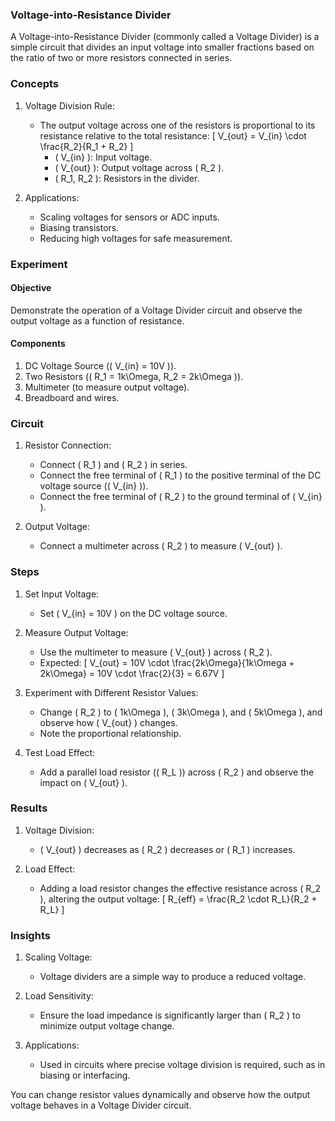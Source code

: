 ### Voltage-into-Resistance Divider

A Voltage-into-Resistance Divider (commonly called a Voltage Divider) is a simple circuit that divides an input voltage into smaller fractions based on the ratio of two or more resistors connected in series.

### Concepts

1. Voltage Division Rule:
   - The output voltage across one of the resistors is proportional to its resistance relative to the total resistance:
     \[
     V_{out} = V_{in} \cdot \frac{R_2}{R_1 + R_2}
     \]
     - \( V_{in} \): Input voltage.
     - \( V_{out} \): Output voltage across \( R_2 \).
     - \( R_1, R_2 \): Resistors in the divider.

2. Applications:
   - Scaling voltages for sensors or ADC inputs.
   - Biasing transistors.
   - Reducing high voltages for safe measurement.

### Experiment

#### Objective

Demonstrate the operation of a Voltage Divider circuit and observe the output voltage as a function of resistance.

#### Components

1. DC Voltage Source (\( V_{in} = 10V \)).
2. Two Resistors (\( R_1 = 1k\Omega, R_2 = 2k\Omega \)).
3. Multimeter (to measure output voltage).
4. Breadboard and wires.

### Circuit

1. Resistor Connection:
   - Connect \( R_1 \) and \( R_2 \) in series.
   - Connect the free terminal of \( R_1 \) to the positive terminal of the DC voltage source (\( V_{in} \)).
   - Connect the free terminal of \( R_2 \) to the ground terminal of \( V_{in} \).

2. Output Voltage:
   - Connect a multimeter across \( R_2 \) to measure \( V_{out} \).

### Steps

1. Set Input Voltage:
   - Set \( V_{in} = 10V \) on the DC voltage source.

2. Measure Output Voltage:
   - Use the multimeter to measure \( V_{out} \) across \( R_2 \).
   - Expected:
     \[
     V_{out} = 10V \cdot \frac{2k\Omega}{1k\Omega + 2k\Omega} = 10V \cdot \frac{2}{3} = 6.67V
     \]

3. Experiment with Different Resistor Values:
   - Change \( R_2 \) to \( 1k\Omega \), \( 3k\Omega \), and \( 5k\Omega \), and observe how \( V_{out} \) changes.
   - Note the proportional relationship.

4. Test Load Effect:
   - Add a parallel load resistor (\( R_L \)) across \( R_2 \) and observe the impact on \( V_{out} \).

### Results

1. Voltage Division:
   - \( V_{out} \) decreases as \( R_2 \) decreases or \( R_1 \) increases.

2. Load Effect:
   - Adding a load resistor changes the effective resistance across \( R_2 \), altering the output voltage:
     \[
     R_{eff} = \frac{R_2 \cdot R_L}{R_2 + R_L}
     \]

### Insights

1. Scaling Voltage:
   - Voltage dividers are a simple way to produce a reduced voltage.

2. Load Sensitivity:
   - Ensure the load impedance is significantly larger than \( R_2 \) to minimize output voltage change.

3. Applications:
   - Used in circuits where precise voltage division is required, such as in biasing or interfacing.

You can change resistor values dynamically and observe how the output voltage behaves in a Voltage Divider circuit.
